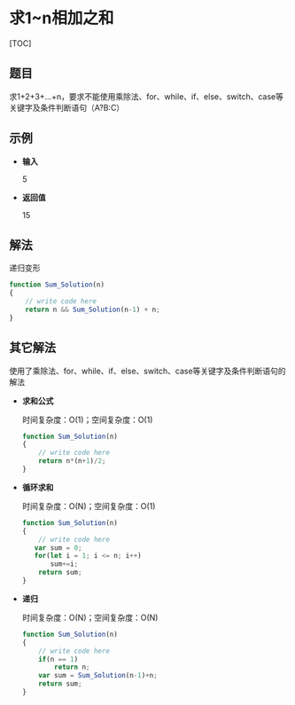 # 求1~n相加之和

[TOC]

## 题目

求1+2+3+...+n，要求不能使用乘除法、for、while、if、else、switch、case等关键字及条件判断语句（A?B:C）



## 示例

- **输入**

  5

- **返回值**

  15



## 解法

递归变形

```javascript
function Sum_Solution(n)
{
    // write code here
    return n && Sum_Solution(n-1) + n;
}
```



## 其它解法

使用了乘除法、for、while、if、else、switch、case等关键字及条件判断语句的解法

- **求和公式**

  时间复杂度：O(1)；空间复杂度：O(1)

  ```javascript
  function Sum_Solution(n)
  {
      // write code here
      return n*(n+1)/2;
  }
  ```

- **循环求和**

  时间复杂度：O(N)；空间复杂度：O(1)

  ```javascript
  function Sum_Solution(n)
  {
      // write code here
     var sum = 0;
     for(let i = 1; i <= n; i++)
         sum+=i;
      return sum;
  }
  ```

- **递归**

  时间复杂度：O(N)；空间复杂度：O(N)

  ```javascript
  function Sum_Solution(n)
  {
      // write code here
      if(n == 1)
          return n;
      var sum = Sum_Solution(n-1)+n;
      return sum;
  }
  ```

  